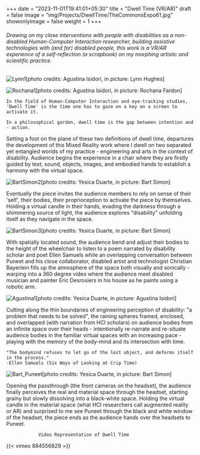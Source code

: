 +++
date = "2023-11-01T19:41:01+05:30"
title = "Dwell Time (VR/AR)"
draft = false
image = "img/Projects/DwellTime/TheCommonsExpo61.jpg"
showonlyimage = false
weight = 1
+++

###### Drawing on my close interventions with people with disabilities as a non-disabled Human-Computer Interaction researcher, building assistive technologies with (and for) disabled people, this work is a VR/AR experience of a self-reflection (a scrapbook) on my morphing artistic and scientific practice.

![Lynn1][1][photo credits: Agustina Isidori, in picture: Lynn Hughes]

![Rochana1][2][photo credits: Agustina Isidori, in picture: Rochana Fardon]


	In the field of Human-Computer Interaction and eye-tracking studies, 'Dwell Time' is the time one has to gaze on a key on a screen to activate it.

	In a philosophical garden, dwell time is the gap between intention and - action. 

Setting a foot on the plane of these two definitions of dwell time, departures the development of this Mixed Reality work where I dwell on two separated yet entangled worlds of my practice - engineering and arts in the context of disability. 
Audience begins the experience in a chair where they are firstly guided by text, sound, objects, images, and embodied hands to establish a harmony with the virtual space. 

![BartSimon2][6][photo credits: Yesica Duarte, in picture: Bart Simon]

Eventually the piece invites the audience members to rely on sense of their 'self', their bodies, their proprioception to activate the piece by themselves. Holding a virtual candle in their hands, evading the darkness through a shimmering source of light, the audience explores "disability" unfolding itself as they navigate in the space. 

![BartSimon3][7][photo credits: Yesica Duarte, in picture: Bart Simon]

With spatially located sound, the audience bend and adjust their bodies to the height of the wheelchair to listen to a poem narrated by disability scholar and poet Ellen Samuels while an overlapping conversation between Puneet and his close collaborator, disabled artist and technologist Christian Bayerlein fills up the atmosphere of the space both visually and sonically - warping into a 360 degree video where the audience meet disabled musician and painter Eric Desrosiers in his house as he paints using a robotic arm.

![Agustina1][4][photo credits: Yesica Duarte, in picture: Agustina Isidori] 

Cutting along the thin boundaries of engineering perception of disability: "a problem that needs to be solved", the raining spheres framed, enclosed, and overlapped (with narration from HCI scholars) on audience bodies from an infinite space over their heads - intentionally re-narrate and re-situate audience bodies in the familiar virtual spaces with an increasing pace - playing with the memory of the body-mind and its intersection with time.

	"The bodymind refuses to let go of the lost object, and deforms itself in the process."
	-Ellen Samuels (Six Ways of Looking at Crip Time)


![Bart_Puneet][3][photo credits: Yesica Duarte, in picture: Bart Simon] 

Opening the passthrough (the front cameras on the headset), the audience finally perceives the real and material space through the headset, starting grainy but slowly dissolving into a black-white space.  Holding the virtual candle in the material space (what HCI researchers call augmented reality or AR) and surprised to me see Puneet through the black and white window of the headset, the piece ends as the audience hands over the headsets to Puneet.

				Video Representation of Dwell Time 

{{< vimeo 884556829 >}}



[1]: /img/Projects/DwellTime/TheCommonsExpo60.jpg
[2]: /img/Projects/DwellTime/TheCommonsExpo64.jpg
[3]: /img/Projects/DwellTime/Bart_Puneet1.jpeg
[4]: /img/Projects/DwellTime/Agustina1.jpeg
[5]: /img/Projects/DwellTime/BartSimon1.jpeg
[6]: /img/Projects/DwellTime/BartSimon2.png
[7]: /img/Projects/DwellTime/BartSimon3.png
